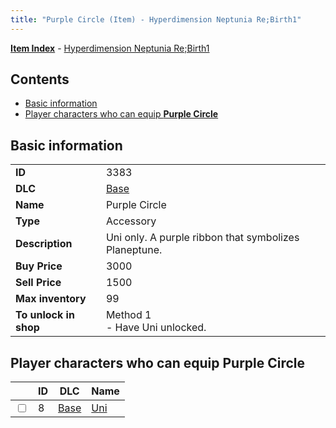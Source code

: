 ```yaml
---
title: "Purple Circle (Item) - Hyperdimension Neptunia Re;Birth1"
---
```


[**Item Index**](/neptunia/rb1/item/index.html) - [Hyperdimension Neptunia Re;Birth1](/neptunia/rb1)

## Contents

- [Basic information](#basic-information)
- [Player characters who can equip **Purple Circle**](#player-characters-who-can-equip-purple-circle)

## Basic information

|   |   |
| -- | -- |
| **ID** | 3383 |
| **DLC** | [Base](/neptunia/rb1/dlc/1-base.html) |
| **Name** | Purple Circle |
| **Type** | Accessory |
| **Description** | Uni only. A purple ribbon that symbolizes Planeptune. |
| **Buy Price** | 3000 |
| **Sell Price** | 1500 |
| **Max inventory** | 99 |
| **To unlock in shop** | Method 1<br />- Have Uni unlocked. |


## Player characters who can equip **Purple Circle**

|    | ID | DLC | Name |
| -- | -- | --- | ---- |
| <input type="checkbox" id="rb1-player-1-8" class="trackbox" /> | 8 | [Base](/neptunia/rb1/dlc/1-base.html) | [Uni](/neptunia/rb1/player/1-8-uni.html) |

